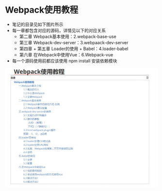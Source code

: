 # Webpack使用教程

- 笔记的目录见如下图片所示
- 每一章都包含对应的源码，详情见以下的对应关系
  - 第二章 Webpack基本使用：2.webpack-base-use
  - 第三章 Webpack-dev-server：3.webpaack-dev-server
  - 第四章 + 第五章 Loader的使用 + Babel：4.loader-babel
  - 第六章 在Webpack中使用Vue：6.Webpack-vue
- 每一个源码使用前都应该使用 npm install 安装依赖模块



![](./Img/目录.jpg)

